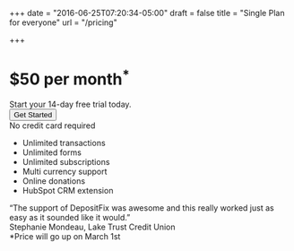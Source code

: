 +++
date = "2016-06-25T07:20:34-05:00"
draft = false
title = "Single Plan for everyone"
url = "/pricing"

+++

<div class="row pricing-page well">
    <div class="col-md-4">
        <h1 class="price">$50 per month<sup>*</sup></h1>
        <div class="trial">Start your 14-day free trial today.</div>
        <div>
            <a href="https://app.hubspot.com/oauth/authorize?client_id=d227f78d-1a70-4760-a0da-465401a4788b&response_type=code&redirect_uri=https%3A%2F%2Fapp.depositfix.com%2Fauth%2Fhubspot&scope=contacts+timeline+forms+content&state=7fbf12dd-78ee-4890-b047-652a1e84d22d&optional_scope=automation">
                <button type="button" class="btn btn-success btn-lg">Get Started</button>
            </a>
        </div>
        <div class="creditcard">No credit card required</div>
    </div>
    <div class="col-md-4 features">
        <ul> 
            <li>Unlimited transactions</li>
            <li>Unlimited forms</li>
            <li>Unlimited subscriptions</li>
            <li>Multi currency support</li>
            <li>Online donations</li>
            <li>HubSpot CRM extension</li>
        </ul>
    </div>
    <div class="col-md-4 quote">
        <div>“The support of DepositFix was awesome and this really worked just as easy as it sounded like it would.”</div>
        <div class="author">Stephanie Mondeau, Lake Trust Credit Union</div>
    </div>
</div>

<div class="price-disclaimer">*Price will go up on March 1st</div>
<div class="gap"></div>